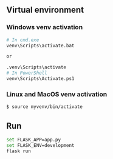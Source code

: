 ## Virtual environment

### Windows venv activation


```bash
# In cmd.exe
venv\Scripts\activate.bat

or 

.venv\Scripts\activate
# In PowerShell
venv\Scripts\Activate.ps1

```

### Linux and MacOS venv activation

```bash
$ source myvenv/bin/activate
```

## Run 

```bash
set FLASK_APP=app.py
set FLASK_ENV=development
flask run
```